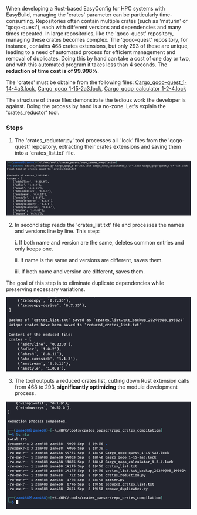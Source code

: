 When developing a Rust-based EasyConfig for HPC systems with EasyBuild, managing the 'crates' parameter can be particularly time-consuming. Repositories often contain multiple crates (such as 'maturin' or 'qoqo-quest'), each with different versions and dependencies and many times repeated.
In large repositories, like the 'qoqo-quest' repository, managing these crates becomes complex. The 'qoqo-quest' repository, for instance, contains 468 crates extensions, but only 293 of these are unique, leading to a need of automated process for efficient management and removal of duplicates.
Doing this by hand can take a cost of one day or two, and with this automated program it takes less than 4 seconds. The **reduction of time cost is of 99.998%**.

The 'crates' must be obtaine from the following files: [Cargo_qoqo-quest_1-14-4a3.lock](https://github.com/HQSquantumsimulations/qoqo-quest/blob/v0.14.4-alpha.3/Cargo.lock), [Cargo_qoqo_1-15-2a3.lock](https://github.com/HQSquantumsimulations/qoqo/blob/v1.15.2-alpha.3/Cargo.lock), [Cargo_qoqo_calculator_1-2-4.lock](https://github.com/HQSquantumsimulations/qoqo_calculator/blob/v1.2.4/Cargo.lock)

The structure of these files demonstrate the tedious work the developer is against. Doing the process by hand is a no-zone. Let's explain the 'crates_reductor' tool.

### Steps

1. The 'crates_reductor.py' tool processes all '.lock' files from the 'qoqo-quest' repository, extracting their crates extensions and saving them into a 'crates_list.txt' file.

![Alt text](pics/pic1.png)

 2. In second step reads the 'crates_list.txt' file and processes the names and versions line by line. This step:
    
    i. If both name and version are the same, deletes common entries and only keeps one.

    ii. If name is the same and versions are different, saves them.

    iii. If both name and version are different, saves them.

The goal of this step is to eliminate duplicate dependencies while preserving necessary variations.

![Alt text](pics/pic2.png)

3. The tool outputs a reduced crates list, cutting down Rust extension calls from 468 to 293, **significantly optimizing** the module development process.

![Alt text](pics/pic3.png)
